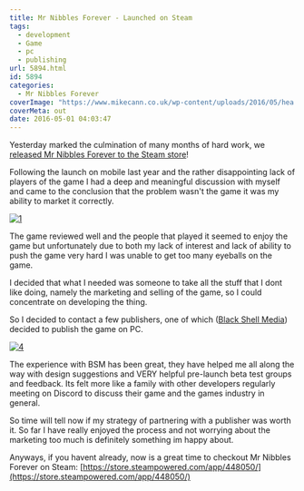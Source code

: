 ```yaml
---
title: Mr Nibbles Forever - Launched on Steam
tags:
  - development
  - Game
  - pc
  - publishing
url: 5894.html
id: 5894
categories:
  - Mr Nibbles Forever
coverImage: "https://www.mikecann.co.uk/wp-content/uploads/2016/05/hea.jpg"
coverMeta: out
date: 2016-05-01 04:03:47
---
```


Yesterday marked the culmination of many months of hard work, we [released Mr Nibbles Forever to the Steam store](https://store.steampowered.com/app/448050/)!

<!-- more -->

Following the launch on mobile last year and the rather disappointing lack of players of the game I had a deep and meaningful discussion with myself and came to the conclusion that the problem wasn't the game it was my ability to market it correctly.

[![1](https://www.mikecann.co.uk/wp-content/uploads/2016/05/1-300x169.png)](https://www.mikecann.co.uk/wp-content/uploads/2016/05/1.png)

The game reviewed well and the people that played it seemed to enjoy the game but unfortunately due to both my lack of interest and lack of ability to push the game very hard I was unable to get too many eyeballs on the game.

I decided that what I needed was someone to take all the stuff that I dont like doing, namely the marketing and selling of the game, so I could concentrate on developing the thing.

So I decided to contact a few publishers, one of which ([Black Shell Media](https://blackshellmedia.com/)) decided to publish the game on PC.

[![4](https://www.mikecann.co.uk/wp-content/uploads/2016/05/4-300x169.png)](https://www.mikecann.co.uk/wp-content/uploads/2016/05/4.png)

The experience with BSM has been great, they have helped me all along the way with design suggestions and VERY helpful pre-launch beta test groups and feedback. Its felt more like a family with other developers regularly meeting on Discord to discuss their game and the games industry in general.

So time will tell now if my strategy of partnering with a publisher was worth it. So far I have really enjoyed the process and not worrying about the marketing too much is definitely something im happy about.

Anyways, if you havent already, now is a great time to checkout Mr Nibbles Forever on Steam: [https://store.steampowered.com/app/448050/](https://store.steampowered.com/app/448050/)
